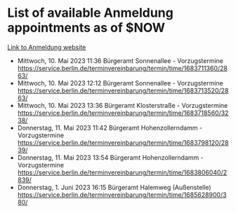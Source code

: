 # List of available Anmeldung appointments as of $NOW
[Link to Anmeldung website](https://service.berlin.de/terminvereinbarung/termin/tag.php?termin=1&anliegen[]=120686&dienstleisterlist=122210,122217,327316,122219,327312,122227,327314,122231,327346,122243,327348,122254,122252,329742,122260,329745,122262,329748,122271,327278,122273,327274,122277,327276,330436,122280,327294,122282,327290,122284,327292,122291,327270,122285,327266,122286,327264,122296,327268,150230,329760,122297,327286,122294,327284,122312,329763,122314,329775,122304,327330,122311,327334,122309,327332,317869,122281,327352,122279,329772,122283,122276,327324,122274,327326,122267,329766,122246,327318,122251,327320,122257,327322,122208,327298,122226,327300&herkunft=http%3A%2F%2Fservice.berlin.de%2Fdienstleistung%2F120686%2F)
- Mittwoch, 10. Mai 2023 11:36 Bürgeramt Sonnenallee - Vorzugstermine https://service.berlin.de/terminvereinbarung/termin/time/1683711360/2863/
- Mittwoch, 10. Mai 2023 12:12 Bürgeramt Sonnenallee - Vorzugstermine https://service.berlin.de/terminvereinbarung/termin/time/1683713520/2863/
- Mittwoch, 10. Mai 2023 13:36 Bürgeramt Klosterstraße - Vorzugstermine https://service.berlin.de/terminvereinbarung/termin/time/1683718560/3238/
- Donnerstag, 11. Mai 2023 11:42 Bürgeramt Hohenzollerndamm - Vorzugstermine https://service.berlin.de/terminvereinbarung/termin/time/1683798120/2839/
- Donnerstag, 11. Mai 2023 13:54 Bürgeramt Hohenzollerndamm - Vorzugstermine https://service.berlin.de/terminvereinbarung/termin/time/1683806040/2839/
- Donnerstag, 1. Juni 2023 16:15 Bürgeramt Halemweg (Außenstelle) https://service.berlin.de/terminvereinbarung/termin/time/1685628900/380/
